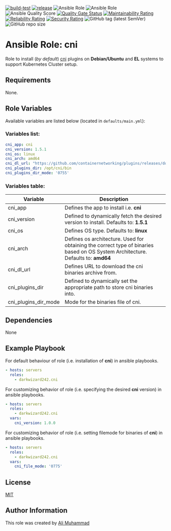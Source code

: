 [![build-test](https://github.com/darkwizard242/ansible-role-cni/workflows/build-and-test/badge.svg?branch=master)](https://github.com/darkwizard242/ansible-role-cni/actions?query=workflow%3Abuild-and-test) [![release](https://github.com/darkwizard242/ansible-role-cni/workflows/release/badge.svg)](https://github.com/darkwizard242/ansible-role-cni/actions?query=workflow%3Arelease) ![Ansible Role](https://img.shields.io/ansible/role/56911?color=dark%20green%20) ![Ansible Role](https://img.shields.io/ansible/role/d/56911?label=role%20downloads) ![Ansible Quality Score](https://img.shields.io/ansible/quality/56911?label=ansible%20quality%20score) [![Quality Gate Status](https://sonarcloud.io/api/project_badges/measure?project=ansible-role-cni&metric=alert_status)](https://sonarcloud.io/dashboard?id=ansible-role-cni) [![Maintainability Rating](https://sonarcloud.io/api/project_badges/measure?project=ansible-role-cni&metric=sqale_rating)](https://sonarcloud.io/dashboard?id=ansible-role-cni) [![Reliability Rating](https://sonarcloud.io/api/project_badges/measure?project=ansible-role-cni&metric=reliability_rating)](https://sonarcloud.io/dashboard?id=ansible-role-cni) [![Security Rating](https://sonarcloud.io/api/project_badges/measure?project=ansible-role-cni&metric=security_rating)](https://sonarcloud.io/dashboard?id=ansible-role-cni) ![GitHub tag (latest SemVer)](https://img.shields.io/github/tag/darkwizard242/ansible-role-cni?label=release) ![GitHub repo size](https://img.shields.io/github/repo-size/darkwizard242/ansible-role-cni?color=orange&style=flat-square)

# Ansible Role: cni

Role to install (_by default_) [cni](https://github.com/containernetworking/plugins) plugins on **Debian/Ubuntu** and **EL** systems to support Kubernetes Cluster setup.

## Requirements

None.

## Role Variables

Available variables are listed below (located in `defaults/main.yml`):

### Variables list:

```yaml
cni_app: cni
cni_version: 1.5.1
cni_os: linux
cni_arch: amd64
cni_dl_url: "https://github.com/containernetworking/plugins/releases/download/v{{ cni_version }}/cni-plugins-{{ cni_os }}-{{ cni_arch }}-v{{ cni_version }}.tgz"
cni_plugins_dir: /opt/cni/bin
cni_plugins_dir_mode: '0755'
```

### Variables table:

Variable             | Description
-------------------- | --------------------------------------------------------------------------------------------------------------------------------
cni_app              | Defines the app to install i.e. **cni**
cni_version          | Defined to dynamically fetch the desired version to install. Defaults to: **1.5.1**
cni_os               | Defines OS type. Defaults to: **linux**
cni_arch             | Defines os architecture. Used for obtaining the correct type of binaries based on OS System Architecture. Defaults to: **amd64**
cni_dl_url           | Defines URL to download the cni binaries archive from.
cni_plugins_dir      | Defined to dynamically set the appropriate path to store cni binaries into.
cni_plugins_dir_mode | Mode for the binaries file of cni.

## Dependencies

None

## Example Playbook

For default behaviour of role (i.e. installation of **cni**) in ansible playbooks.

```yaml
- hosts: servers
  roles:
    - darkwizard242.cni
```

For customizing behavior of role (i.e. specifying the desired **cni** version) in ansible playbooks.

```yaml
- hosts: servers
  roles:
    - darkwizard242.cni
  vars:
    cni_version: 1.0.0
```

For customizing behavior of role (i.e. setting filemode for binaries of **cni**) in ansible playbooks.

```yaml
- hosts: servers
  roles:
    - darkwizard242.cni
  vars:
    cni_file_mode: '0775'
```

## License

[MIT](https://github.com/darkwizard242/ansible-role-cni/blob/master/LICENSE)

## Author Information

This role was created by [Ali Muhammad](https://www.alimuhammad.dev/)

